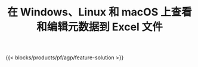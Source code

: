 ﻿---
title: 在 Windows、Linux 和 macOS 上查看和编辑元数据到 Excel 文件 
url: /zh/metadata
description: 免费应用程序和 API 来操作 XLS 和 XLSX 文件的文档属性
---
{{< blocks/products/pf/agp/feature-solution >}} 

